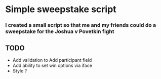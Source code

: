 # Simple sweepstake script

### I created a small script so that me and my friends could do a sweepstake for the Joshua v Povetkin fight

## TODO
- Add validation to Add participant field
- Add ability to set win options via iface
- Style ?
